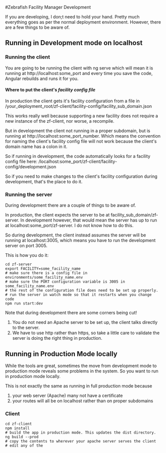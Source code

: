 #Zebrafish Facility Manager Development

If you are developing, I don;t need to hold your hand.  Pretty much everything goes as per
the normal deployment environment.  However, there are a few things to be aware of.

## Running in Development mode on localhost

### Running the client

You are going to be running the client with ng serve which will mean it 
is running at http://localhost:some_port and every time you save the code,
Angular rebuilds and runs it for you.

#### Where to put the client's *facility config file*

In production the client gets it's facility configuration from a file in
/your_deployment_root/zf-client/facility-config/facility_sub_domain.json

This works really well because supporting a new facility does not require
a new instance of the zf-client, nor worse, a recompile.

But in development the client not running in a proper subdomain, but is running at
http://localhost:some_port_number.  Which means the convention for naming the
client's facility config file will not work because the client's domain name has a colon in it.

So if running in development, the code automatically looks for a facility config
file here: /localhost:some_port/zf-client/facility-config/development.json

So if you need to make changes to the client's facility configuration during development,
that's the place to do it.

### Running the server

During development there are a couple of things to be aware of.

In production, the client expects the server to be at
facility_sub_domain/zf-server.
In development however, that would mean the server has up to run at localhost:some_port/zf-server.
I do not know how to do this.

So during development, the client instead assumes the server will be running at localhost:3005, which
means you have to run the development server on port 3005.

This is how you do it:
```shell
cd zf-server
export FACILITY=some_facility_name
# make sure there is a config file in environments/some_facility_name.env
# make sure the PORT configuration variable is 3005 in some_facility_name.env
# the rest of the configuration file does need to be set up properly.
# run the server in watch mode so that it restarts when you change code
npm run start:dev
```

Note that during development there are some corners being cut!

1. You do not need an Apache server to be set up, the client talks directly to the server.
1. We have to use http rather than https, so take a little care to validate the server is
doing the right thing in production.

## Running in Production Mode locally

While the tools are great, sometimes the move from development mode to production
mode reveals some problems in the system.  So you want to run in production mode locally.

This is not exactly the same as running in full production mode because 
1. your web server (Apache) many not have a certificate
1. your routes will all be on localhost rather than on proper subdomains

### Client

```shell
cd zf-client
npm install
# build the app in production mode. This updates the dist directory.
ng build --prod
# copy the contents to wherever your apache server serves the client
# edit any of the 

```




